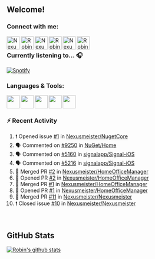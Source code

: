 
<!-- Allgemeine Notizen
	Die Icons sind unter diesen beiden Links zu finden:
	GitHub Repo: https://github.com/simple-icons/simple-icons
		> raw.githubusercontent ist erreichbar über Kontextmenü auf Bild und "Bild in neuem Tab öffnen"
	Simple Icons: https://cdn.jsdelivr.net/npm/simple-icons@3/icons/
 -->


## Welcome!

### Connect with me:
[<img align="left" alt="Nexusmeister | Twitter" width="35px" src="https://cdn.jsdelivr.net/npm/simple-icons@v3/icons/twitter.svg" />][twitter]
[<img align="left" alt="Robin Kaltenbach | Xing" width="35px" src="https://cdn.jsdelivr.net/npm/simple-icons@3.13.0/icons/xing.svg" />][xing]
[<img align="left" alt="Nexusmeister | Twitch" width="35px" src="https://simpleicons.org/icons/twitch.svg" />][twitch]
[<img align="left" alt="Robin Kaltenbach | Stack Overflow" width="35px" src="https://cdn.jsdelivr.net/npm/simple-icons@3.13.0/icons/stackoverflow.svg" />][stackOverflow]
[<img align="left" alt="Nexusmeister | Steam" width="35px" src="https://cdn.jsdelivr.net/npm/simple-icons@3.13.0/icons/steam.svg" />][steam]
[<img align="left" alt="Robin Kaltenbach | LinkedIn" width="35px" src="https://cdn.jsdelivr.net/npm/simple-icons@3.13.0/icons/linkedin.svg" />][linkedIn]


<br />

### Currently listening to... 🎧

[![Spotify](https://spotify-now-playing.nexusmeister.vercel.app/api/spotify)](https://open.spotify.com/user/xkaltix?si=h_gYbj2sTlamJW9soY9fnQ)

### Languages & Tools:

<img width="35px" align="left" src="https://raw.githubusercontent.com/simple-icons/simple-icons/develop/icons/dotnet.svg" />
<img width="35px" align="left" src="https://raw.githubusercontent.com/simple-icons/simple-icons/develop/icons/csharp.svg" />
<img width="35px" align="left" src="https://raw.githubusercontent.com/simple-icons/simple-icons/develop/icons/visualstudio.svg" />
<img width="35px" align="left" src="https://raw.githubusercontent.com/simple-icons/simple-icons/develop/icons/microsoftsqlserver.svg" />
<img width="35px" align="left" src="https://raw.githubusercontent.com/simple-icons/simple-icons/develop/icons/xamarin.svg" />

<br/>
<br/>

### :zap: Recent Activity
<!--START_SECTION:activity-->
1. ❗️ Opened issue [#1](https://github.com/Nexusmeister/NugetCore/issues/1) in [Nexusmeister/NugetCore](https://github.com/Nexusmeister/NugetCore)
2. 🗣 Commented on [#9250](https://github.com/NuGet/Home/issues/9250) in [NuGet/Home](https://github.com/NuGet/Home)
3. 🗣 Commented on [#5160](https://github.com/signalapp/Signal-iOS/issues/5160) in [signalapp/Signal-iOS](https://github.com/signalapp/Signal-iOS)
4. 🗣 Commented on [#5216](https://github.com/signalapp/Signal-iOS/issues/5216) in [signalapp/Signal-iOS](https://github.com/signalapp/Signal-iOS)
5. 🎉 Merged PR [#2](https://github.com/Nexusmeister/HomeOfficeManager/pull/2) in [Nexusmeister/HomeOfficeManager](https://github.com/Nexusmeister/HomeOfficeManager)
6. 💪 Opened PR [#2](https://github.com/Nexusmeister/HomeOfficeManager/pull/2) in [Nexusmeister/HomeOfficeManager](https://github.com/Nexusmeister/HomeOfficeManager)
7. 🎉 Merged PR [#1](https://github.com/Nexusmeister/HomeOfficeManager/pull/1) in [Nexusmeister/HomeOfficeManager](https://github.com/Nexusmeister/HomeOfficeManager)
8. 💪 Opened PR [#1](https://github.com/Nexusmeister/HomeOfficeManager/pull/1) in [Nexusmeister/HomeOfficeManager](https://github.com/Nexusmeister/HomeOfficeManager)
9. 🎉 Merged PR [#11](https://github.com/Nexusmeister/Nexusmeister/pull/11) in [Nexusmeister/Nexusmeister](https://github.com/Nexusmeister/Nexusmeister)
10. ❗️ Closed issue [#10](https://github.com/Nexusmeister/Nexusmeister/issues/10) in [Nexusmeister/Nexusmeister](https://github.com/Nexusmeister/Nexusmeister)
<!--END_SECTION:activity-->
 
 <br/>

## GitHub Stats
[![Robin's github stats](https://github-readme-stats.vercel.app/api?username=nexusmeister&count_private=true&show_icons=true&theme=dark)](https://github.com/anuraghazra/github-readme-stats)

[twitter]: https://twitter.com/nexxusmeister
[xing]: https://www.xing.com/profile/Robin_Kaltenbach3
[twitch]: https://www.twitch.tv/nexusmeister
[stackOverflow]: https://stackoverflow.com/users/10840553/robin-kaltenbach
[steam]: https://steamcommunity.com/id/nexusmeister
[linkedIn]: https://www.linkedin.com/in/robin-kaltenbach-607445227/